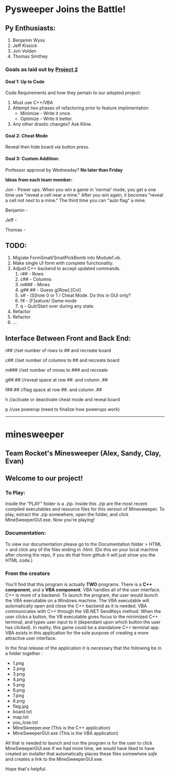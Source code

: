 # Pysweeper Joins the Battle!

## Py Enthusiasts:

1. Benjamin Wyss
2. Jeff Kissick
3. Jon Volden
4. Thomas Smithey

### Goals as laid out by [Project 2](https://canvas.instructure.com/courses/1516832/assignments/10826093)

#### Goal 1: Up to Code

Code Requirements and how they pertain to our adopted project:
1. Must use C++/VBA
2. Attempt two phases of refactoring prior to feature implimentation
    * Minimize - Write it once.
    * Optimize - Write it better.
3. Any other drastic changes? Ask Kline.

#### Goal 2: Cheat Mode

Reveal then hide board via button press.

#### Goal 3: Custom Addition:

Professor approval by Wednesday? __No later than Friday__

__Ideas from each team member:__

Jon - Power ups. When you win a game in 'normal' mode, you get a one time use "reveal a cell near a mine." After you win again, it becomes "reveal a cell not next to a mine." The third time you can "auto flag" a mine.

Benjamin - 

Jeff - 

Thomas - 

## TODO:

1. Migrate FormSmall/SmallPickBomb into Module1.vb.
2. Make single UI form with complete functionality.
3. Adjust C++ backend to accept updated commands.
   1. r## - Rows 
   2. c## - Columns 
   3. m### - Mines
   4. g##.## - Guess g[Row].[Col]
   4. s# - [S]how 0 or 1 / Cheat Mode. Do this in GUI only?
   5. f# - [F]eature/ Game mode
   6. q - Quit/Start over during any state.
4. Refactor
5. Refactor
6. ...

## Interface Between Front and Back End:

r## //set number of rows to ## and recreate board

c## //set number of columns to ## and recreate board

m### //set number of mines to ### and recreate 

g##.## //reveal space at row ##. and column .##

f##.## //flag space at row ##. and column .##

h //activate or deactivate cheat mode and reveal board

p //use powerup (need to finalize how powerups work)

----

# minesweeper
## Team Rocket's Minesweeper (Alex, Sandy, Clay, Evan)

## Welcome to our project! 

### To Play:
Inside the "PLAY" folder is a .zip. Inside this .zip are the most recent compiled executables and resource files for
this version of Minesweeper. To play, extract the .zip somewhere, open the folder, and click MineSweeperGUI.exe.
Now you're playing!

### Documentation:
To view our documentation please go to the Documentation folder > HTML > and click any of the files ending in .html.
(Do this on your local machine after cloning the repo, if you do that from github it will just show you the
HTML code.)

### From the creators
You'll find that this program is actually **TWO** programs. There is a **C++ component**, and a **VBA component**.
VBA handles all of the user interface. C++ is more of a backend. To launch the program, the user would launch the
VBA executable on a Windows machine. The VBA executable will automatically open and close the C++ backend as it is needed.
VBA communicates with C++ through the VB.NET SendKeys method. When the user clicks a button, the VB executable gives focus to the
minimized C++ terminal, and types user input to it (dependant upon which button the user has clicked). In reality, this game could be a
standalone C++ terminal app. VBA exists in this application for the sole purpose of creating a more attractive user interface. 

In the final release of the application it is necessary that the following be in a folder together :
* 1.png
* 2.png
* 3.png
* 4.png
* 5.png
* 6.png
* 7.png
* 8.png
* flag.jpg
* board.txt
* map.txt
* you_lose.txt
* MineSweeper.exe (This is the C++ application)
* MineSweeperGUI.exe (This is the VBA application)

All that is needed to launch and run the program is for the user to click MineSweeperGUI.exe
If we had more time, we would have liked to have created an installer that automatically places these files somewhere *safe* and
creates a link to the MineSweeperGUI.exe.

Hope that's helpful.
